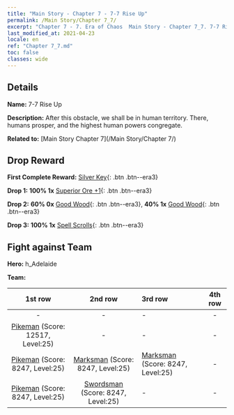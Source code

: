 ```yaml
---
title: "Main Story - Chapter 7 - 7-7 Rise Up"
permalink: /Main Story/Chapter 7_7/
excerpt: "Chapter 7 - 7. Era of Chaos  Main Story - Chapter 7_7. 7-7 Rise Up"
last_modified_at: 2021-04-23
locale: en
ref: "Chapter 7_7.md"
toc: false
classes: wide
---
```


## Details

 **Name:** 7-7 Rise Up

 **Description:**  After this obstacle, we shall be in human territory. There, humans prosper, and the highest human powers congregate.

 **Related to:** [Main Story Chapter 7](/Main Story/Chapter 7/)

## Drop Reward

 **First Complete Reward:** [Silver Key](/Items/con_693/){: .btn .btn--era3}

 **Drop 1:** **100% 1x** [Superior Ore +1](/Items/mat_19/){: .btn .btn--era3}

 **Drop 2:** **60% 0x** [Good Wood](/Items/mat_13/){: .btn .btn--era3}, **40% 1x** [Good Wood](/Items/mat_13/){: .btn .btn--era3}

 **Drop 3:** **100% 1x** [Spell Scrolls](/Items/con_694/){: .btn .btn--era3}


## Fight against Team
 **Hero:** h_Adelaide

 **Team:**


  | 1st row | 2nd row | 3rd row | 4th row |
  |:----:|:----:|:----|:----:|
  | - | - | - | - |
  | [Pikeman](/units/Pikeman/) (Score: 12517, Level:25)  | - | - | - |
  | [Pikeman](/units/Pikeman/) (Score: 8247, Level:25)  | [Marksman](/units/Marksman/) (Score: 8247, Level:25)  | [Marksman](/units/Marksman/) (Score: 8247, Level:25)  | - |
  | [Pikeman](/units/Pikeman/) (Score: 8247, Level:25)  | [Swordsman](/units/Swordsman/) (Score: 8247, Level:25)  | - | - |



